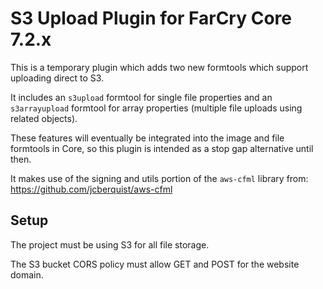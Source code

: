 # S3 Upload Plugin for FarCry Core 7.2.x

This is a temporary plugin which adds two new formtools which support uploading direct to S3.

It includes an `s3upload` formtool for single file properties and an `s3arrayupload` formtool
for array properties (multiple file uploads using related objects).

These features will eventually be integrated into the image and file formtools in Core, so this
plugin is intended as a stop gap alternative until then.

It makes use of the signing and utils portion of the `aws-cfml` library from:
https://github.com/jcberquist/aws-cfml

## Setup

The project must be using S3 for all file storage.

The S3 bucket CORS policy must allow GET and POST for the website domain.